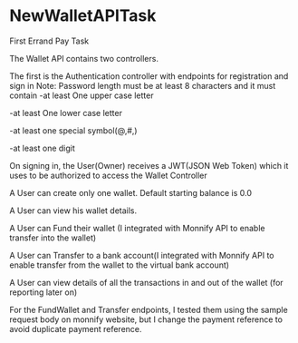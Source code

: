 # NewWalletAPITask
First Errand Pay Task

The Wallet API contains two controllers.

The first is the Authentication controller with endpoints for registration and sign in
Note: Password length must be at least 8 characters and it must contain 
-at least One upper case letter

-at least One lower case letter

-at least one special symbol(@,#,)

-at least one digit

On signing in, the User(Owner) receives a JWT(JSON Web Token) which it uses to be authorized to access the Wallet Controller

A User can create only one wallet. Default starting balance is 0.0

A User can view his wallet details.

A User can Fund their wallet (I integrated with Monnify API to enable transfer into the wallet)

A User can Transfer to a bank account(I integrated with Monnify API to enable transfer from the wallet to the virtual bank account)

A User can view details of all the transactions in and out of the wallet (for reporting later on)

For the FundWallet and Transfer endpoints, I tested them using the sample request body on monnify website, but I change the payment reference to avoid duplicate payment reference.
